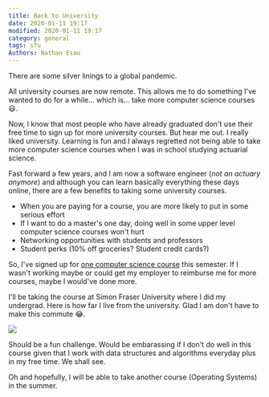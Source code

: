 ```yaml
---
title: Back to University
date: 2020-01-11 19:17
modified: 2020-01-11 19:17
category: general
tags: sfu
Authors: Nathan Esau
---
```


There are some silver linings to a global pandemic.

All university courses are now remote. This allows me to do something I've wanted to do for a while... which is... take more computer science courses &#128515;.

Now, I know that most people who have already graduated don't use their free time to sign up for more university courses. But hear me out. I really liked university. Learning is fun and I always regretted not being able to take more computer science courses when I was in school studying actuarial science.

Fast forward a few years, and I am now a software engineer (*not an actuary anymore*) and although you can learn basically everything these days online, there are a few benefits to taking some university courses.

* When you are paying for a course, you are more likely to put in some serious effort
* If I want to do a master's one day, doing well in some upper level computer science courses won't hurt
* Networking opportunities with students and professors
* Student perks (10% off groceries? Student credit cards?)

So, I've signed up for <a href="https://www.sfu.ca/students/calendar/2021/spring/courses/cmpt/225.html">one computer science course</a> this semester. If I wasn't working maybe or could get my employer to reimburse me for more courses, maybe I would've done more. 

I'll be taking the course at Simon Fraser University where I did my undergrad. Here is how far I live from the university. Glad I am don't have to make this commute &#128514;.

<img src="img/2021_01/commute.PNG">

Should be a fun challenge. Would be embarassing if I don't do well in this course given that I work with data structures and algorithms everyday plus in my free time. We shall see.

Oh and hopefully, I will be able to take another course (Operating Systems) in the summer.